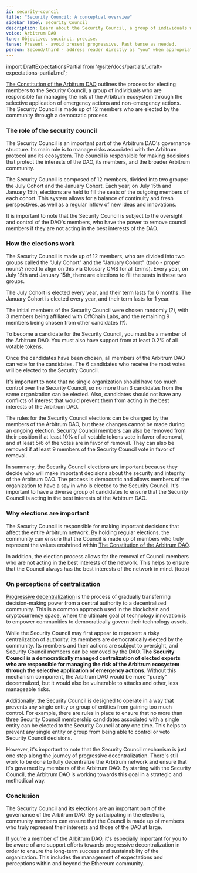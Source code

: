 ```yaml
---
id: security-council
title: "Security Council: A conceptual overview"
sidebar_label: Security Council
description: Learn about the Security Council, a group of individuals who are responsible for managing the risk of the Arbitrum ecosystem through the selective application of emergency actions.
voice: Arbitrum DAO
tone: Objective, succinct, precise.
tense: Present - avoid present progressive. Past tense as needed.
person: Second/third - address reader directly as "you" when appropriate, refer to the DAO as the DAO, not as "we".
---
```


import DraftExpectationsPartial from '@site/docs/partials/_draft-expectations-partial.md'; 

<DraftExpectationsPartial />

[The Constitution of the Arbitrum DAO](../dao-constitution) outlines the process for electing members to the <a data-quicklook-from='security-council'>Security Council</a>, a group of individuals who are responsible for managing the risk of the Arbitrum ecosystem through the selective application of <a data-quicklook-from='emergency-action'>emergency actions</a> and <a data-quicklook-from='non-emergeny-action'>non-emergency actions</a>. The Security Council is made up of 12 members who are elected by the community through a democratic process.

### The role of the security council

The Security Council is an important part of the Arbitrum DAO's governance structure. Its main role is to manage risks associated with the Arbitrum protocol and its ecosystem. The council is responsible for making decisions that protect the interests of the DAO, its members, and the broader Arbitrum community.

The Security Council is composed of 12 members, divided into two groups: the July Cohort and the January Cohort. Each year, on July 15th and January 15th, elections are held to fill the seats of the outgoing members of each cohort. This system allows for a balance of continuity and fresh perspectives, as well as a regular inflow of new ideas and innovations. 

It is important to note that the Security Council is subject to the oversight and control of the DAO's members, who have the power to remove council members if they are not acting in the best interests of the DAO.

### How the elections work

The Security Council is made up of 12 members, who are divided into two groups called the "July Cohort" and the "January Cohort" (todo - proper nouns? need to align on this via Glossary CMS for all terms). Every year, on July 15th and January 15th, there are elections to fill the seats in these two groups.

The July Cohort is elected every year, and their term lasts for 6 months. The January Cohort is elected every year, and their term lasts for 1 year.

The initial members of the Security Council were chosen randomly (?), with 3 members being affiliated with OffChain Labs, and the remaining 9 members being chosen from other candidates (?).

To become a candidate for the Security Council, you must be a member of the Arbitrum DAO. You must also have support from at least 0.2% of all votable tokens.

Once the candidates have been chosen, all members of the Arbitrum DAO can vote for the candidates. The 6 candidates who receive the most votes will be elected to the Security Council.

It's important to note that no single organization should have too much control over the Security Council, so no more than 3 candidates from the same organization can be elected. Also, candidates should not have any conflicts of interest that would prevent them from acting in the best interests of the Arbitrum DAO.

The rules for the Security Council elections can be changed by the members of the Arbitrum DAO, but these changes cannot be made during an ongoing election. Security Council members can also be removed from their position if at least 10% of all votable tokens vote in favor of removal, and at least 5/6 of the votes are in favor of removal. They can also be removed if at least 9 members of the Security Council vote in favor of removal.

In summary, the Security Council elections are important because they decide who will make important decisions about the security and integrity of the Arbitrum DAO. The process is democratic and allows members of the organization to have a say in who is elected to the Security Council. It's important to have a diverse group of candidates to ensure that the Security Council is acting in the best interests of the Arbitrum DAO.

### Why elections are important

The Security Council is responsible for making important decisions that affect the entire Arbitrum network. By holding regular elections, the community can ensure that the Council is made up of members who truly represent the values enshrined within [The Constitution of the Arbitrum DAO](../dao-constitution).

In addition, the election process allows for the removal of Council members who are not acting in the best interests of the network. This helps to ensure that the Council always has the best interests of the network in mind. (todo)

### On perceptions of centralization

[Progressive decentralization](./progressive-decentralization) is the process of gradually transferring decision-making power from a central authority to a decentralized community. This is a common approach used in the blockchain and cryptocurrency space, where the ultimate goal of technology innovation is to empower communities to democratically govern their technology assets.

While the Security Council may first appear to represent a risky centralization of authority, its members are democratically elected by the community. Its members and their actions are subject to oversight, and Security Council members can be removed by the DAO. **The Security Council is a democratically managed centralization of elected experts who are responsible for managing the risk of the Arbitrum ecosystem through the selective application of emergency actions.** Without this mechanism component, the Arbitrum DAO would be more "purely" decentralized, but it would also be vulnerable to attacks and other, less manageable risks.

Additionally, the Security Council is designed to operate in a way that prevents any single entity or group of entities from gaining too much control. For example, there are rules in place to ensure that no more than three Security Council membership candidates associated with a single entity can be elected to the Security Council at any one time. This helps to prevent any single entity or group from being able to control or veto Security Council decisions.

However, it's important to note that the Security Council mechanism is just one step along the journey of progressive decentralization. There's still work to be done to fully decentralize the Arbitrum network and ensure that it's governed by members of the <a data-quicklook-from='arbitrum-dao'>Arbitrum DAO</a>. By starting with the Security Council, the Arbitrum DAO is working towards this goal in a strategic and methodical way.

### Conclusion

The Security Council and its elections are an important part of the governance of the Arbitrum DAO. By participating in the elections, community members can ensure that the Council is made up of members who truly represent their interests and those of the DAO at large.

If you're a member of the Arbitrum DAO, it's especially important for you to be aware of and support efforts towards progressive decentralization in order to ensure the long-term success and sustainability of the organization. This includes the management of expectations and perceptions within and beyond the Ethereum community.